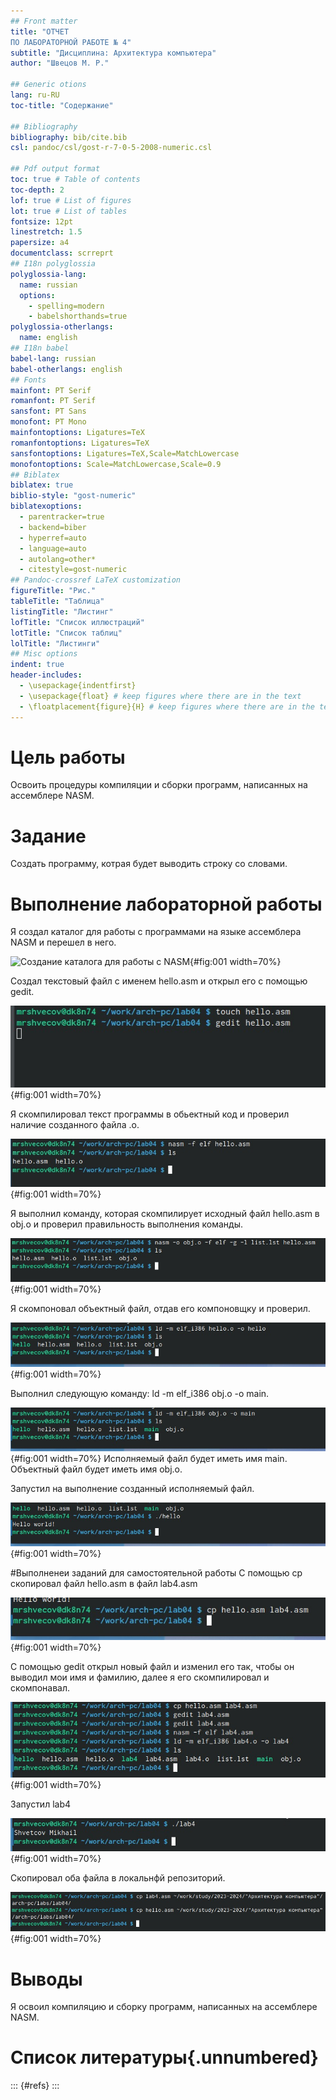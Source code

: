 ```yaml
---
## Front matter
title: "ОТЧЕТ
ПО ЛАБОРАТОРНОЙ РАБОТЕ № 4"
subtitle: "Дисциплина: Архитектура компьютера"
author: "Швецов М. Р."

## Generic otions
lang: ru-RU
toc-title: "Содержание"

## Bibliography
bibliography: bib/cite.bib
csl: pandoc/csl/gost-r-7-0-5-2008-numeric.csl

## Pdf output format
toc: true # Table of contents
toc-depth: 2
lof: true # List of figures
lot: true # List of tables
fontsize: 12pt
linestretch: 1.5
papersize: a4
documentclass: scrreprt
## I18n polyglossia
polyglossia-lang:
  name: russian
  options:
	- spelling=modern
	- babelshorthands=true
polyglossia-otherlangs:
  name: english
## I18n babel
babel-lang: russian
babel-otherlangs: english
## Fonts
mainfont: PT Serif
romanfont: PT Serif
sansfont: PT Sans
monofont: PT Mono
mainfontoptions: Ligatures=TeX
romanfontoptions: Ligatures=TeX
sansfontoptions: Ligatures=TeX,Scale=MatchLowercase
monofontoptions: Scale=MatchLowercase,Scale=0.9
## Biblatex
biblatex: true
biblio-style: "gost-numeric"
biblatexoptions:
  - parentracker=true
  - backend=biber
  - hyperref=auto
  - language=auto
  - autolang=other*
  - citestyle=gost-numeric
## Pandoc-crossref LaTeX customization
figureTitle: "Рис."
tableTitle: "Таблица"
listingTitle: "Листинг"
lofTitle: "Список иллюстраций"
lotTitle: "Список таблиц"
lolTitle: "Листинги"
## Misc options
indent: true
header-includes:
  - \usepackage{indentfirst}
  - \usepackage{float} # keep figures where there are in the text
  - \floatplacement{figure}{H} # keep figures where there are in the text
---
```


# Цель работы
Освоить процедуры компиляции и сборки программ, написанных на ассемблере NASM.

# Задание

Создать программу, котрая будет выводить строку со словами.

# Выполнение лабораторной работы
Я создал каталог для работы с программами на языке ассемблера NASМ и перешел в него.

![Создание каталога для работы с NASM](image/1.jpg){#fig:001 width=70%}

Создал текстовый файл с именем hello.asm  и открыл его с помощью gedit.

![Создание текстового файла](image/2.jpeg){#fig:001 width=70%}

Я скомпилировал текст программы в обьектный код и проверил наличие созданного файла .о.

![Компиляция файла hello.asm](image/3.jpeg){#fig:001 width=70%}

 Я выполнил команду, которая скомпилирует исходный файл hello.asm в obj.o и проверил правильность выполнения команды.

![Компиляция hello.asm в obj.o](image/4.jpeg){#fig:001 width=70%}

 Я скомпоновал объектный файл, отдав его компоновщку и проверил.

![Компановка объектного кода](image/5.jpeg){#fig:001 width=70%}

Выполнил следующую команду:
ld -m elf_i386 obj.o -o main.

![Команда ld -m elf_i386 obj.o -o main](image/6.jpeg){#fig:001 width=70%}
Исполняемый файл будет иметь имя main. Объектный файл будет иметь имя obj.o.

Запустил на выполнение созданный исполняемый файл.

![Выполнение](image/7.jpeg){#fig:001 width=70%}

#Выполненеи заданий для самостоятельной работы
С помощью ср скопировал файл hello.asm в файл lab4.asm

![Копирование файлов](image/8.jpeg){#fig:001 width=70%}

С помощью gedit открыл новый файл и изменил его так, чтобы он выводил мои имя и фамилию, далее я его скомпилировал и скомпонавал.

![Изменение, компилирование и компановка файла lab4.asm](image/9.jpeg){#fig:001 width=70%}

Запустил lab4

![Запустил lab4](image/10.jpeg){#fig:001 width=70%}

Скопировал оба файла в локальнфй репозиторий.

![Скопировал файлы в локальный репозиторий](image/11.jpeg){#fig:001 width=70%}
# Выводы

Я освоил компиляцию и сборку программ, написанных на ассемблере NASM.

# Список литературы{.unnumbered}

::: {#refs}
:::
